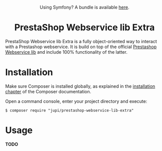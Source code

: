 <p align="center">Using Symfony? A bundle is available <a href="https://github.com/Jupi007/prestashop-webservice-bundle">here</a>.</p>

<h1 align="center">PrestaShop Webservice lib Extra</h1>

PrestaShop Webservice lib Extra is a fully object-oriented way to interact with a Prestashop webservice. It is build on top of the official [Prestashop Webservice lib](https://github.com/PrestaShop/PrestaShop-webservice-lib) and include 100% functionality of the latter.

Installation
============

Make sure Composer is installed globally, as explained in the
[installation chapter](https://getcomposer.org/doc/00-intro.md)
of the Composer documentation.

Open a command console, enter your project directory and execute:

```console
$ composer require "jupi/prestashop-webservice-lib-extra"
```

Usage
=====

**TODO**


